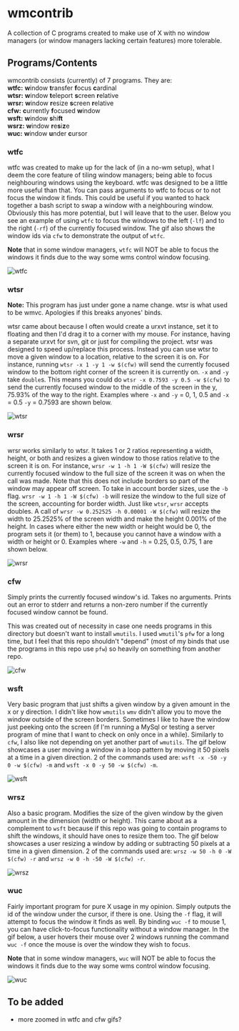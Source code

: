 # wmcontrib

A collection of C programs created to make use of X with no window managers
(or window managers lacking certain features) more tolerable.


## Programs/Contents

wmcontrib consists (currently) of 7 programs. They are:  
**wtfc:** **w**indow **t**ransfer **f**ocus **c**ardinal  
**wtsr:** **w**indow **t**eleport **s**creen **r**elative  
**wrsr:** **w**indow **r**esize **s**creen **r**elative  
**cfw:** **c**urrently **f**ocused **w**indow  
**wsft:** **w**indow **s**hi**ft**  
**wsrz:** **w**indow **r**e**s**i**z**e  
**wuc:** **w**indow **u**nder **c**ursor


### wtfc

wtfc was created to make up for the lack of (in a no-wm setup), what I deem
the core feature of tiling window managers; being able to focus neighbouring
windows using the keyboard. wtfc was designed to be a little more useful than
that. You can pass arguments to wtfc to focus or to not focus the window it
finds. This could be useful if you wanted to hack together a bash script
to swap a window with a neighbouring window. Obviously this has more
potential, but I will leave that to the user. Below you see an example of using
`wtfc` to focus the windows to the left (`-lf`) and to the right (`-rf`) of
the currently focused window. The gif also shows the window ids via `cfw`
to demonstrate the output of `wtfc`.

**Note** that in some window managers, `wtfc` will NOT be able to focus the
windows it finds due to the way some wms control window focusing.

![wtfc](https://raw.githubusercontent.com/wiki/JSpeedie/wmcontrib/images/wtfc.gif)


### wtsr

**Note:** This program has just under gone a name change. wtsr is what used to
be wmvc. Apologies if this breaks anyones' binds.

wtsr came about because I often would create a urxvt instance, set it to
floating and then I'd drag it to a corner with my mouse. For instance, having
a separate urxvt for svn, git or just for compiling the project. wtsr was
designed to speed up/replace this process. Instead you can
use wtsr to move a given window to a location, relative to the screen it
is on. For instance, running `wtsr -x 1 -y 1 -w $(cfw)` will send the
currently focused window to the bottom right corner of the screen it is
currently on. `-x` and `-y` take `double`s. This means you could do
`wtsr -x 0.7593 -y 0.5 -w $(cfw)` to send the currently focused window to
the middle of the screen in the y, 75.93% of the way to the right.
Examples where `-x` and `-y` = 0, 1, 0.5 and `-x` = 0.5 `-y` = 0.7593 are
shown below.

![wtsr](https://raw.githubusercontent.com/wiki/JSpeedie/wmcontrib/images/wtsr.gif)


### wrsr

wrsr works similarly to wtsr. It takes 1 or 2 ratios representing a width,
height, or both and resizes a given window to those ratios relative to the
screen it is on. For instance, `wrsr -w 1 -h 1 -W $(cfw)` will resize the
currently focused window to the full size of the screen it was on when the call
was made. Note that this does not include borders so part of the window may
appear off screen. To take in account border sizes, use the `-b` flag.
`wrsr -w 1 -h 1 -W $(cfw) -b` will resize the window to the full size of the
screen, accounting for border width. Just like `wtsr`, `wrsr` accepts doubles.
A call of `wrsr -w 0.252525 -h 0.00001 -W $(cfw)` will resize the width to
25.2525% of the screen width and make the height 0.001% of the height. In cases
where either the new width or height would be 0, the program sets it (or them)
to 1, because you cannot have a window with a width or height or 0. Examples
where `-w` and `-h` = 0.25, 0.5, 0.75, 1 are shown below.

![wrsr](https://raw.githubusercontent.com/wiki/JSpeedie/wmcontrib/images/wrsr.gif)


### cfw

Simply prints the currently focused window's id. Takes no arguments. Prints out
an error to stderr and returns a non-zero number if the currently focused
window cannot be found.

This was created out of necessity in case one needs programs in this
directory but doesn't want to install `wmutils`. I used `wmutil`'s `pfw` for
a long time, but I feel that this repo shouldn't "depend" (most of my binds
that use the programs in this repo use `pfw`) so heavily on something from
another repo.

![cfw](https://raw.githubusercontent.com/wiki/JSpeedie/wmcontrib/images/cfw.gif)


### wsft

Very basic program that just shifts a given window by a given amount in the
x or y direction. I didn't like how `wmutils` `wmv` didn't allow you to move
the window outside of the screen borders. Sometimes I like to have the window
just peeking onto the screen (if I'm running a MySql or testing a server program
of mine that I want to check on only once in a while). Similarly to `cfw`,
I also like not depending on yet another part of `wmutils`. The gif below
showcases a user moving a window in a loop pattern by moving it 50 pixels
at a time in a given direction. 2 of the commands used are:
`wsft -x -50 -y 0 -w $(cfw) -m` and `wsft -x 0 -y 50 -w $(cfw) -m`.

![wsft](https://raw.githubusercontent.com/wiki/JSpeedie/wmcontrib/images/wsft.gif)


### wrsz

Also a basic program. Modifies the size of the given window by the given amount
in the dimension (width or height). This came about as a complement to `wsft`
because if this repo was going to contain programs to shift the windows, it
should have ones to resize them too. The gif below showcases a user resizing
a window by adding or subtracting 50 pixels at a time in a given dimension.
2 of the commands used are:
`wrsz -w 50 -h 0 -W $(cfw) -r` and `wrsz -w 0 -h -50 -W $(cfw) -r`.

![wrsz](https://raw.githubusercontent.com/wiki/JSpeedie/wmcontrib/images/wrsz.gif)


### wuc

Fairly important program for pure X usage in my opinion. Simply outputs the
id of the window under the cursor, if there is one. Using the `-f` flag,
it will attempt to focus the window it finds as well. By binding `wuc -f` to
mouse 1, you can have click-to-focus functionality without a window manager.
In the gif below, a user hovers their mouse over 2 windows running the command
`wuc -f` once the mouse is over the window they wish to focus.

**Note** that in some window managers, `wuc` will NOT be able to focus the
windows it finds due to the way some wms control window focusing.

![wuc](https://raw.githubusercontent.com/wiki/JSpeedie/wmcontrib/images/wuc.gif)


## To be added

* more zoomed in wtfc and cfw gifs?
